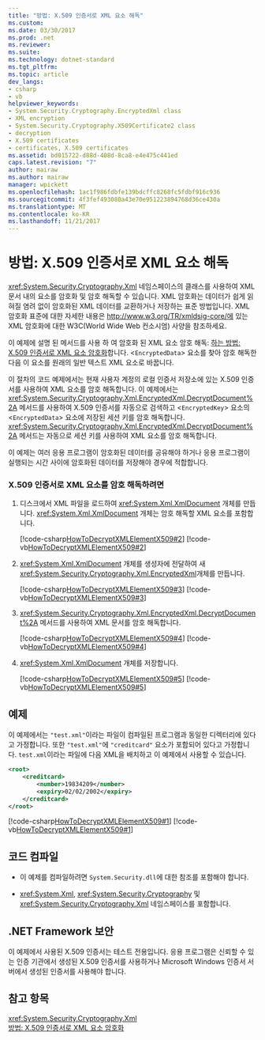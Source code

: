 ```yaml
---
title: "방법: X.509 인증서로 XML 요소 해독"
ms.custom: 
ms.date: 03/30/2017
ms.prod: .net
ms.reviewer: 
ms.suite: 
ms.technology: dotnet-standard
ms.tgt_pltfrm: 
ms.topic: article
dev_langs:
- csharp
- vb
helpviewer_keywords:
- System.Security.Cryptography.EncryptedXml class
- XML encryption
- System.Security.Cryptography.X509Certificate2 class
- decryption
- X.509 certificates
- certificates, X.509 certificates
ms.assetid: bd015722-d88d-408d-8ca8-e4e475c441ed
caps.latest.revision: "7"
author: mairaw
ms.author: mairaw
manager: wpickett
ms.openlocfilehash: 1ac1f986fdbfe139bdcffc8268fc5fdbf916c936
ms.sourcegitcommit: 4f3fef493080a43e70e951223894768d36ce430a
ms.translationtype: MT
ms.contentlocale: ko-KR
ms.lasthandoff: 11/21/2017
---
```

# <a name="how-to-decrypt-xml-elements-with-x509-certificates"></a>방법: X.509 인증서로 XML 요소 해독
<xref:System.Security.Cryptography.Xml> 네임스페이스의 클래스를 사용하여 XML 문서 내의 요소를 암호화 및 암호 해독할 수 있습니다.  XML 암호화는 데이터가 쉽게 읽혀질 염려 없이 암호화된 XML 데이터를 교환하거나 저장하는 표준 방법입니다.  XML 암호화 표준에 대한 자세한 내용은 http://www.w3.org/TR/xmldsig-core/에 있는 XML 암호화에 대한 W3C(World Wide Web 컨소시엄) 사양을 참조하세요.  
  
 이 예제에 설명 된 메서드를 사용 하 여 암호화 된 XML 요소 암호 해독: [하는 방법: X.509 인증서로 XML 요소 암호화](../../../docs/standard/security/how-to-encrypt-xml-elements-with-x-509-certificates.md)합니다.  <`EncryptedData`> 요소를 찾아 암호 해독한 다음 이 요소를 원래의 일반 텍스트 XML 요소로 바꿉니다.  
  
 이 절차의 코드 예제에서는 현재 사용자 계정의 로컬 인증서 저장소에 있는 X.509 인증서를 사용하여 XML 요소를 암호 해독합니다.  이 예제에서는 <xref:System.Security.Cryptography.Xml.EncryptedXml.DecryptDocument%2A> 메서드를 사용하여 X.509 인증서를 자동으로 검색하고 <`EncryptedKey`> 요소의 <`EncryptedData`> 요소에 저장된 세션 키를 암호 해독합니다.  <xref:System.Security.Cryptography.Xml.EncryptedXml.DecryptDocument%2A> 메서드는 자동으로 세션 키를 사용하여 XML 요소를 암호 해독합니다.  
  
 이 예제는 여러 응용 프로그램이 암호화된 데이터를 공유해야 하거나 응용 프로그램이 실행되는 시간 사이에 암호화된 데이터를 저장해야 경우에 적합합니다.  
  
### <a name="to-decrypt-an-xml-element-with-an-x509-certificate"></a>X.509 인증서로 XML 요소를 암호 해독하려면  
  
1.  디스크에서 XML 파일을 로드하여 <xref:System.Xml.XmlDocument> 개체를 만듭니다.  <xref:System.Xml.XmlDocument> 개체는 암호 해독할 XML 요소를 포함합니다.  
  
     [!code-csharp[HowToDecryptXMLElementX509#2](../../../samples/snippets/csharp/VS_Snippets_CLR/HowToDecryptXMLElementX509/cs/sample.cs#2)]
     [!code-vb[HowToDecryptXMLElementX509#2](../../../samples/snippets/visualbasic/VS_Snippets_CLR/HowToDecryptXMLElementX509/vb/sample.vb#2)]  
  
2.  <xref:System.Xml.XmlDocument> 개체를 생성자에 전달하여 새 <xref:System.Security.Cryptography.Xml.EncryptedXml>개체를 만듭니다.  
  
     [!code-csharp[HowToDecryptXMLElementX509#3](../../../samples/snippets/csharp/VS_Snippets_CLR/HowToDecryptXMLElementX509/cs/sample.cs#3)]
     [!code-vb[HowToDecryptXMLElementX509#3](../../../samples/snippets/visualbasic/VS_Snippets_CLR/HowToDecryptXMLElementX509/vb/sample.vb#3)]  
  
3.  <xref:System.Security.Cryptography.Xml.EncryptedXml.DecryptDocument%2A> 메서드를 사용하여 XML 문서를 암호 해독합니다.  
  
     [!code-csharp[HowToDecryptXMLElementX509#4](../../../samples/snippets/csharp/VS_Snippets_CLR/HowToDecryptXMLElementX509/cs/sample.cs#4)]
     [!code-vb[HowToDecryptXMLElementX509#4](../../../samples/snippets/visualbasic/VS_Snippets_CLR/HowToDecryptXMLElementX509/vb/sample.vb#4)]  
  
4.  <xref:System.Xml.XmlDocument> 개체를 저장합니다.  
  
     [!code-csharp[HowToDecryptXMLElementX509#5](../../../samples/snippets/csharp/VS_Snippets_CLR/HowToDecryptXMLElementX509/cs/sample.cs#5)]
     [!code-vb[HowToDecryptXMLElementX509#5](../../../samples/snippets/visualbasic/VS_Snippets_CLR/HowToDecryptXMLElementX509/vb/sample.vb#5)]  
  
## <a name="example"></a>예제  
 이 예제에서는 `"test.xml"`이라는 파일이 컴파일된 프로그램과 동일한 디렉터리에 있다고 가정합니다.  또한 `"test.xml"`에 `"creditcard"` 요소가 포함되어 있다고 가정합니다.  `test.xml`이라는 파일에 다음 XML을 배치하고 이 예제에서 사용할 수 있습니다.  
  
```xml  
<root>  
    <creditcard>  
        <number>19834209</number>  
        <expiry>02/02/2002</expiry>  
    </creditcard>  
</root>  
```  
  
 [!code-csharp[HowToDecryptXMLElementX509#1](../../../samples/snippets/csharp/VS_Snippets_CLR/HowToDecryptXMLElementX509/cs/sample.cs#1)]
 [!code-vb[HowToDecryptXMLElementX509#1](../../../samples/snippets/visualbasic/VS_Snippets_CLR/HowToDecryptXMLElementX509/vb/sample.vb#1)]  
  
## <a name="compiling-the-code"></a>코드 컴파일  
  
-   이 예제를 컴파일하려면 `System.Security.dll`에 대한 참조를 포함해야 합니다.  
  
-   <xref:System.Xml>, <xref:System.Security.Cryptography> 및 <xref:System.Security.Cryptography.Xml> 네임스페이스를 포함합니다.  
  
## <a name="net-framework-security"></a>.NET Framework 보안  
 이 예제에서 사용된 X.509 인증서는 테스트 전용입니다.  응용 프로그램은 신뢰할 수 있는 인증 기관에서 생성된 X.509 인증서를 사용하거나 Microsoft Windows 인증서 서버에서 생성된 인증서를 사용해야 합니다.  
  
## <a name="see-also"></a>참고 항목  
 <xref:System.Security.Cryptography.Xml>  
 [방법: X.509 인증서로 XML 요소 암호화](../../../docs/standard/security/how-to-encrypt-xml-elements-with-x-509-certificates.md)
